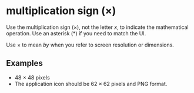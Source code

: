 # multiplication sign (×)

Use the multiplication sign (×), not the letter *x*, to indicate the mathematical operation. Use an asterisk (\*) if you need to match the UI.

Use × to mean *by* when you refer to screen resolution or dimensions.

## Examples

- 48 × 48 pixels  
- The application icon should be 62 × 62 pixels and PNG format.
